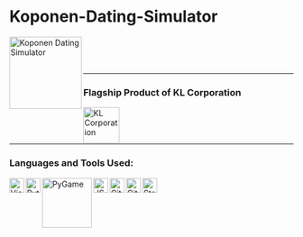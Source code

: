 # Koponen-Dating-Simulator
[<img align="left" alt="Koponen Dating Simulator" width="128px" src="https://i.imgur.com/kVjnUHx.png" />][repo]

<br />
<br />
<br />

---

### Flagship Product of KL Corporation

[<img align="left" alt="KL Corporation" width="64px" src="https://i.imgur.com/QNZjW7v.png" />][website]

<br />
<br />
<br />

---

### Languages and Tools Used:
[<img align="left" alt="Visual Studio Code" width="26px" src="https://upload.wikimedia.org/wikipedia/commons/9/9a/Visual_Studio_Code_1.35_icon.svg" />][vscodeLink]
[<img align="left" alt="Python" width="26px" src="https://upload.wikimedia.org/wikipedia/commons/c/c3/Python-logo-notext.svg" />][pythonLink]
[<img align="left" alt="PyGame" width="88px" src="https://www.pygame.org/docs/pygame_logo.gif" />][pygameLink]
[<img align="left" alt="JSON" width="26px" src="https://upload.wikimedia.org/wikipedia/commons/c/c9/JSON_vector_logo.svg" />][jsonLink]
[<img align="left" alt="Git" width="26px" src="https://upload.wikimedia.org/wikipedia/commons/c/c5/Git_Icon.svg" />][gitLink]
[<img align="left" alt="GitHub" width="26px" src="https://upload.wikimedia.org/wikipedia/commons/a/ae/Github-desktop-logo-symbol.svg" />][gitHubLink]
[<img align="left" alt="Stack Overflow" width="26px" src="https://upload.wikimedia.org/wikipedia/commons/e/ef/Stack_Overflow_icon.svg" />][stackOverflowLink]

[//]: # (Temporary Below)
[website]: http://NALStudio.tk
[repo]: https://github.com/KL-Corporation/Koponen-Dating-Simulator

[vscodeLink]: https://code.visualstudio.com
[pythonLink]: https://www.python.org
[pygameLink]: https://www.pygame.org
[jsonLink]: https://www.json.org
[gitLink]: https://git-scm.com
[gitHubLink]: https://github.com
[stackOverflowLink]: https://stackoverflow.com
